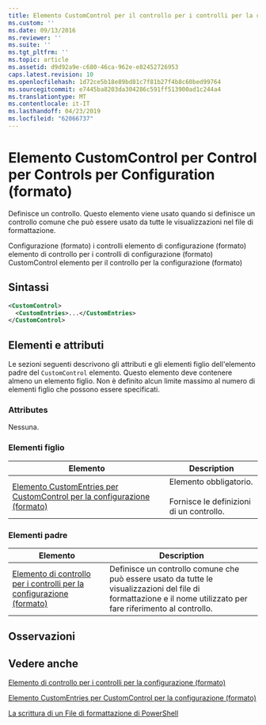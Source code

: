 ```yaml
---
title: Elemento CustomControl per il controllo per i controlli per la configurazione (formato) | Microsoft Docs
ms.custom: ''
ms.date: 09/13/2016
ms.reviewer: ''
ms.suite: ''
ms.tgt_pltfrm: ''
ms.topic: article
ms.assetid: d9d92a9e-c680-46ca-962e-e82452726953
caps.latest.revision: 10
ms.openlocfilehash: 1d72ce5b18e89bd81c7f81b27f4b8c60bed99764
ms.sourcegitcommit: e7445ba8203da304286c591ff513900ad1c244a4
ms.translationtype: MT
ms.contentlocale: it-IT
ms.lasthandoff: 04/23/2019
ms.locfileid: "62066737"
---
```

# <a name="customcontrol-element-for-control-for-controls-for-configuration-format"></a>Elemento CustomControl per Control per Controls per Configuration (formato)

Definisce un controllo. Questo elemento viene usato quando si definisce un controllo comune che può essere usato da tutte le visualizzazioni nel file di formattazione.

Configurazione (formato) i controlli elemento di configurazione (formato) elemento di controllo per i controlli di configurazione (formato) CustomControl elemento per il controllo per la configurazione (formato)

## <a name="syntax"></a>Sintassi

```xml
<CustomControl>
  <CustomEntries>...</CustomEntries>
</CustomControl>
```

## <a name="attributes-and-elements"></a>Elementi e attributi

Le sezioni seguenti descrivono gli attributi e gli elementi figlio dell'elemento padre del `CustomControl` elemento. Questo elemento deve contenere almeno un elemento figlio. Non è definito alcun limite massimo al numero di elementi figlio che possono essere specificati.

### <a name="attributes"></a>Attributes

Nessuna.

### <a name="child-elements"></a>Elementi figlio

|Elemento|Description|
|-------------|-----------------|
|[Elemento CustomEntries per CustomControl per la configurazione (formato)](./customentries-element-for-customcontrol-for-controls-for-configuration-format.md)|Elemento obbligatorio.<br /><br /> Fornisce le definizioni di un controllo.|

### <a name="parent-elements"></a>Elementi padre

|Elemento|Description|
|-------------|-----------------|
|[Elemento di controllo per i controlli per la configurazione (formato)](./control-element-for-controls-for-configuration-format.md)|Definisce un controllo comune che può essere usato da tutte le visualizzazioni del file di formattazione e il nome utilizzato per fare riferimento al controllo.|

## <a name="remarks"></a>Osservazioni

## <a name="see-also"></a>Vedere anche

[Elemento di controllo per i controlli per la configurazione (formato)](./control-element-for-controls-for-configuration-format.md)

[Elemento CustomEntries per CustomControl per la configurazione (formato)](./customentries-element-for-customcontrol-for-controls-for-configuration-format.md)

[La scrittura di un File di formattazione di PowerShell](./writing-a-powershell-formatting-file.md)
